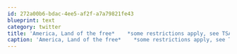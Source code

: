 ```yaml
---
id: 272a00b6-bdac-4ee5-af2f-a7a79821fe43
blueprint: text
category: twitter
title: 'America, Land of the free*    *some restrictions apply, see TSA agent for details'
caption: 'America, Land of the free*    *some restrictions apply, see TSA agent for details'
---
```

